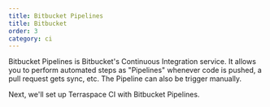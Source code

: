 ```yaml
---
title: Bitbucket Pipelines
title: Bitbucket
order: 3
category: ci
---
```


Bitbucket Pipelines is Bitbucket's Continuous Integration service. It allows you to perform automated steps as "Pipelines" whenever code is pushed, a pull request gets sync, etc. The Pipeline can also be trigger manually.

Next, we'll set up Terraspace CI with Bitbucket Pipelines.
